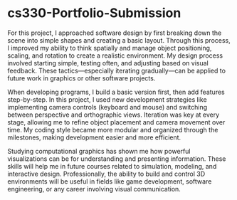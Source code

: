 # cs330-Portfolio-Submission

For this project, I approached software design by first breaking down the scene into simple shapes and creating a basic layout. Through this process, I improved my ability to think spatially and manage object positioning, scaling, and rotation to create a realistic environment. My design process involved starting simple, testing often, and adjusting based on visual feedback. These tactics—especially iterating gradually—can be applied to future work in graphics or other software projects.

When developing programs, I build a basic version first, then add features step-by-step. In this project, I used new development strategies like implementing camera controls (keyboard and mouse) and switching between perspective and orthographic views. Iteration was key at every stage, allowing me to refine object placement and camera movement over time. My coding style became more modular and organized through the milestones, making development easier and more efficient.

Studying computational graphics has shown me how powerful visualizations can be for understanding and presenting information. These skills will help me in future courses related to simulation, modeling, and interactive design. Professionally, the ability to build and control 3D environments will be useful in fields like game development, software engineering, or any career involving visual communication.

